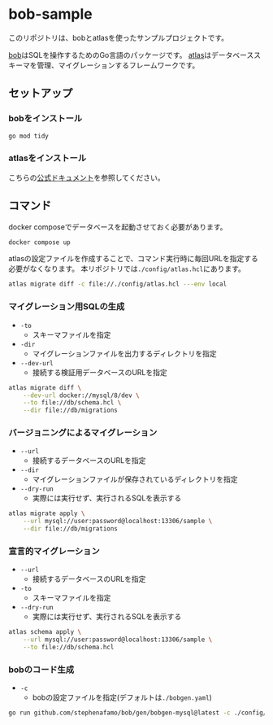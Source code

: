 # bob-sample

このリポジトリは、bobとatlasを使ったサンプルプロジェクトです。

[bob](https://github.com/stephenafamo/bob)はSQLを操作するためのGo言語のパッケージです。
[atlas](https://atlasgo.io/)はデータベーススキーマを管理、マイグレーションするフレームワークです。

## セットアップ

### bobをインストール

```bash
go mod tidy
```

### atlasをインストール

こちらの[公式ドキュメント](https://atlasgo.io/docs#installation)を参照してください。

## コマンド

docker composeでデータベースを起動させておく必要があります。

```bash
docker compose up
```

atlasの設定ファイルを作成することで、コマンド実行時に毎回URLを指定する必要がなくなります。
本リポジトリでは`./config/atlas.hcl`にあります。

```bash
atlas migrate diff -c file://./config/atlas.hcl ---env local
```

### マイグレーション用SQLの生成

- `-to`
  - スキーマファイルを指定
- `-dir`
  - マイグレーションファイルを出力するディレクトリを指定
- `--dev-url`
  - 接続する検証用データベースのURLを指定

```bash
atlas migrate diff \
    --dev-url docker://mysql/8/dev \
    --to file://db/schema.hcl \
    --dir file://db/migrations
```

### バージョニングによるマイグレーション

- `--url`
  - 接続するデータベースのURLを指定
- `--dir`
  - マイグレーションファイルが保存されているディレクトリを指定
- `--dry-run`
  - 実際には実行せず、実行されるSQLを表示する

```bash
atlas migrate apply \
    --url mysql://user:password@localhost:13306/sample \
    --dir file://db/migrations
```

### 宣言的マイグレーション

- `--url`
  - 接続するデータベースのURLを指定
- `-to`
  - スキーマファイルを指定
- `--dry-run`
  - 実際には実行せず、実行されるSQLを表示する

```bash
atlas schema apply \
    --url mysql://user:password@localhost:13306/sample \
    --to file://db/schema.hcl
```

### bobのコード生成

- `-c`
  - bobの設定ファイルを指定(デフォルトは`./bobgen.yaml`)

```bash
go run github.com/stephenafamo/bob/gen/bobgen-mysql@latest -c ./config/bobgen.yaml
```
